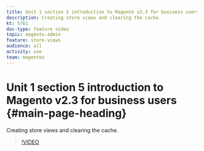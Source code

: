 ```yaml
---
title: Unit 1 section 5 introduction to Magento v2.3 for business users
description: Creating store views and clearing the cache.
kt: 5761
doc-type: feature video
topic: magento-admin
feature: store-views
audience: all
activity: use
team: magentou
---
```


# Unit 1 section 5 introduction to Magento v2.3 for business users {#main-page-heading}

Creating store views and clearing the cache.

>[!VIDEO](https://video.tv.adobe.com/v/35946?quality=12&learn=on)